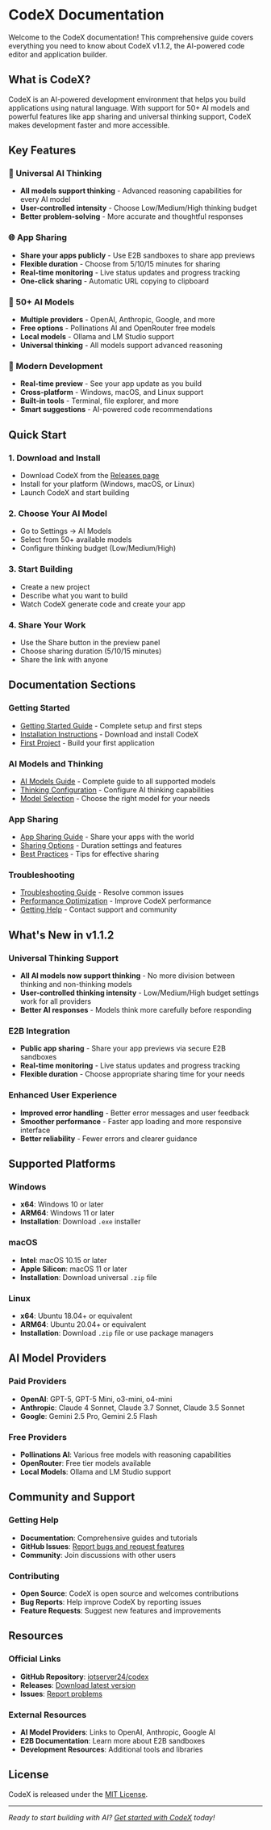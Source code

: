 # CodeX Documentation

Welcome to the CodeX documentation! This comprehensive guide covers everything you need to know about CodeX v1.1.2, the AI-powered code editor and application builder.

## What is CodeX?

CodeX is an AI-powered development environment that helps you build applications using natural language. With support for 50+ AI models and powerful features like app sharing and universal thinking support, CodeX makes development faster and more accessible.

## Key Features

### 🧠 Universal AI Thinking

- **All models support thinking** - Advanced reasoning capabilities for every AI model
- **User-controlled intensity** - Choose Low/Medium/High thinking budget
- **Better problem-solving** - More accurate and thoughtful responses

### 🌐 App Sharing

- **Share your apps publicly** - Use E2B sandboxes to share app previews
- **Flexible duration** - Choose from 5/10/15 minutes for sharing
- **Real-time monitoring** - Live status updates and progress tracking
- **One-click sharing** - Automatic URL copying to clipboard

### 🤖 50+ AI Models

- **Multiple providers** - OpenAI, Anthropic, Google, and more
- **Free options** - Pollinations AI and OpenRouter free models
- **Local models** - Ollama and LM Studio support
- **Universal thinking** - All models support advanced reasoning

### 🎨 Modern Development

- **Real-time preview** - See your app update as you build
- **Cross-platform** - Windows, macOS, and Linux support
- **Built-in tools** - Terminal, file explorer, and more
- **Smart suggestions** - AI-powered code recommendations

## Quick Start

### 1. Download and Install

- Download CodeX from the [Releases page](https://github.com/iotserver24/codex/releases)
- Install for your platform (Windows, macOS, or Linux)
- Launch CodeX and start building

### 2. Choose Your AI Model

- Go to Settings → AI Models
- Select from 50+ available models
- Configure thinking budget (Low/Medium/High)

### 3. Start Building

- Create a new project
- Describe what you want to build
- Watch CodeX generate code and create your app

### 4. Share Your Work

- Use the Share button in the preview panel
- Choose sharing duration (5/10/15 minutes)
- Share the link with anyone

## Documentation Sections

### Getting Started

- [Getting Started Guide](./getting-started.md) - Complete setup and first steps
- [Installation Instructions](./getting-started.md#installation) - Download and install CodeX
- [First Project](./getting-started.md#first-steps) - Build your first application

### AI Models and Thinking

- [AI Models Guide](./ai-models.md) - Complete guide to all supported models
- [Thinking Configuration](./thinking-configuration.md) - Configure AI thinking capabilities
- [Model Selection](./ai-models.md#model-selection-guide) - Choose the right model for your needs

### App Sharing

- [App Sharing Guide](./app-sharing.md) - Share your apps with the world
- [Sharing Options](./app-sharing.md#sharing-options) - Duration settings and features
- [Best Practices](./app-sharing.md#best-practices) - Tips for effective sharing

### Troubleshooting

- [Troubleshooting Guide](./troubleshooting.md) - Resolve common issues
- [Performance Optimization](./troubleshooting.md#performance-optimization) - Improve CodeX performance
- [Getting Help](./troubleshooting.md#getting-help) - Contact support and community

## What's New in v1.1.2

### Universal Thinking Support

- **All AI models now support thinking** - No more division between thinking and non-thinking models
- **User-controlled thinking intensity** - Low/Medium/High budget settings work for all providers
- **Better AI responses** - Models think more carefully before responding

### E2B Integration

- **Public app sharing** - Share your app previews via secure E2B sandboxes
- **Real-time monitoring** - Live status updates and progress tracking
- **Flexible duration** - Choose appropriate sharing time for your needs

### Enhanced User Experience

- **Improved error handling** - Better error messages and user feedback
- **Smoother performance** - Faster app loading and more responsive interface
- **Better reliability** - Fewer errors and clearer guidance

## Supported Platforms

### Windows

- **x64**: Windows 10 or later
- **ARM64**: Windows 11 or later
- **Installation**: Download `.exe` installer

### macOS

- **Intel**: macOS 10.15 or later
- **Apple Silicon**: macOS 11 or later
- **Installation**: Download universal `.zip` file

### Linux

- **x64**: Ubuntu 18.04+ or equivalent
- **ARM64**: Ubuntu 20.04+ or equivalent
- **Installation**: Download `.zip` file or use package managers

## AI Model Providers

### Paid Providers

- **OpenAI**: GPT-5, GPT-5 Mini, o3-mini, o4-mini
- **Anthropic**: Claude 4 Sonnet, Claude 3.7 Sonnet, Claude 3.5 Sonnet
- **Google**: Gemini 2.5 Pro, Gemini 2.5 Flash

### Free Providers

- **Pollinations AI**: Various free models with reasoning capabilities
- **OpenRouter**: Free tier models available
- **Local Models**: Ollama and LM Studio support

## Community and Support

### Getting Help

- **Documentation**: Comprehensive guides and tutorials
- **GitHub Issues**: [Report bugs and request features](https://github.com/iotserver24/codex/issues)
- **Community**: Join discussions with other users

### Contributing

- **Open Source**: CodeX is open source and welcomes contributions
- **Bug Reports**: Help improve CodeX by reporting issues
- **Feature Requests**: Suggest new features and improvements

## Resources

### Official Links

- **GitHub Repository**: [iotserver24/codex](https://github.com/iotserver24/codex)
- **Releases**: [Download latest version](https://github.com/iotserver24/codex/releases)
- **Issues**: [Report problems](https://github.com/iotserver24/codex/issues)

### External Resources

- **AI Model Providers**: Links to OpenAI, Anthropic, Google AI
- **E2B Documentation**: Learn more about E2B sandboxes
- **Development Resources**: Additional tools and libraries

## License

CodeX is released under the [MIT License](https://github.com/iotserver24/codex/blob/main/LICENSE).

---

_Ready to start building with AI? [Get started with CodeX](./getting-started.md) today!_

